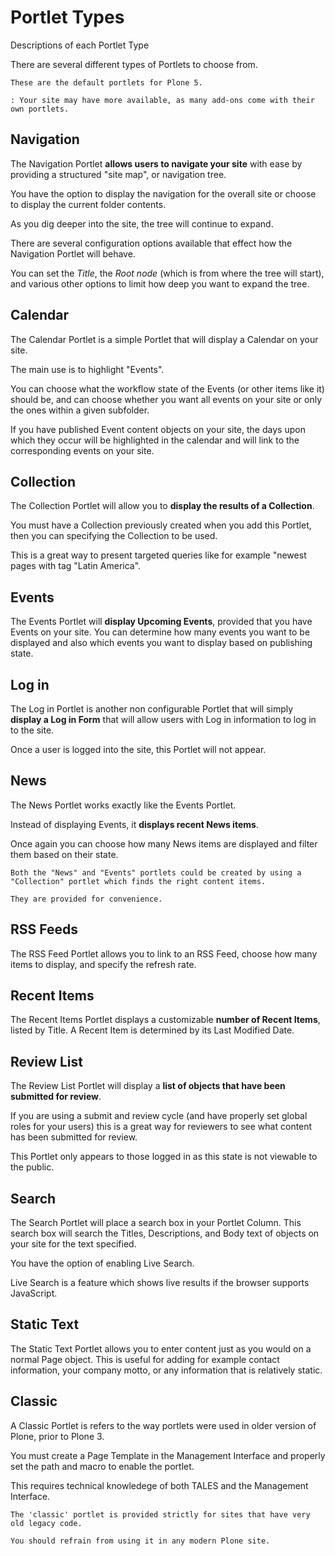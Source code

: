 # Portlet Types

Descriptions of each Portlet Type

There are several different types of Portlets to choose from.

```{note}
These are the default portlets for Plone 5.

: Your site may have more available, as many add-ons come with their own portlets.
```

## Navigation

The Navigation Portlet **allows users to navigate your site** with ease by providing a structured "site map", or navigation tree.

You have the option to display the navigation for the overall site or choose to display the current folder contents.

As you dig deeper into the site, the tree will continue to expand.

There are several configuration options available that effect how the Navigation Portlet will behave.

You can set the *Title*, the *Root node* (which is from where the tree will start), and various other options to limit how deep you want to expand the tree.

## Calendar

The Calendar Portlet is a simple Portlet that will display a Calendar on your site.

The main use is to highlight "Events".

You can choose what the workflow state of the Events (or other items like it) should be, and can choose whether you want all events on your site or only the ones within a given subfolder.

If you have published Event content objects on your site, the days upon which they occur will be highlighted in the calendar and will link to the corresponding events on your site.

## Collection

The Collection Portlet will allow you to **display the results of a Collection**.

You must have a Collection previously created when you add this Portlet, then you can specifying the Collection to be used.

This is a great way to present targeted queries like for example "newest pages with tag "Latin America".

## Events

The Events Portlet will **display Upcoming Events**, provided that you have Events on your site.
You can determine how many events you want to be displayed and also which events you want to display based on publishing state.

## Log in

The Log in Portlet is another non configurable Portlet that will simply **display a Log in Form** that will allow users with Log in information to log in to the site.

Once a user is logged into the site, this Portlet will not appear.

## News

The News Portlet works exactly like the Events Portlet.

Instead of displaying Events, it **displays recent News items**.

Once again you can choose how many News items are displayed and filter them based on their state.

```{note}
Both the "News" and "Events" portlets could be created by using a "Collection" portlet which finds the right content items.

They are provided for convenience.
```

## RSS Feeds

The RSS Feed Portlet allows you to link to an RSS Feed, choose how many items to display, and specify the refresh rate.

## Recent Items

The Recent Items Portlet displays a customizable **number of Recent Items**, listed by Title.
A Recent Item is determined by its Last Modified Date.

## Review List

The Review List Portlet will display a **list of objects that have been submitted for review**.

If you are using a submit and review cycle (and have properly set global roles for your users) this is a great way for reviewers to see what content has been submitted for review.

This Portlet only appears to those logged in as this state is not viewable to the public.

## Search

The Search Portlet will place a search box in your Portlet Column.
This search box will search the Titles, Descriptions, and Body text of objects on your site for the text specified.

You have the option of enabling Live Search.

Live Search is a feature which shows live results if the browser supports JavaScript.

## Static Text

The Static Text Portlet allows you to enter content just as you would on a normal Page object.
This is useful for adding for example contact information, your company motto, or any information that is relatively static.

## Classic

A Classic Portlet is refers to the way portlets were used in older version of Plone, prior to Plone 3.

You must create a Page Template in the Management Interface and properly set the path and macro to enable the portlet.

This requires technical knowledege of both TALES and the Management Interface.

```{warning}
The 'classic' portlet is provided strictly for sites that have very old legacy code.

You should refrain from using it in any modern Plone site.
```
